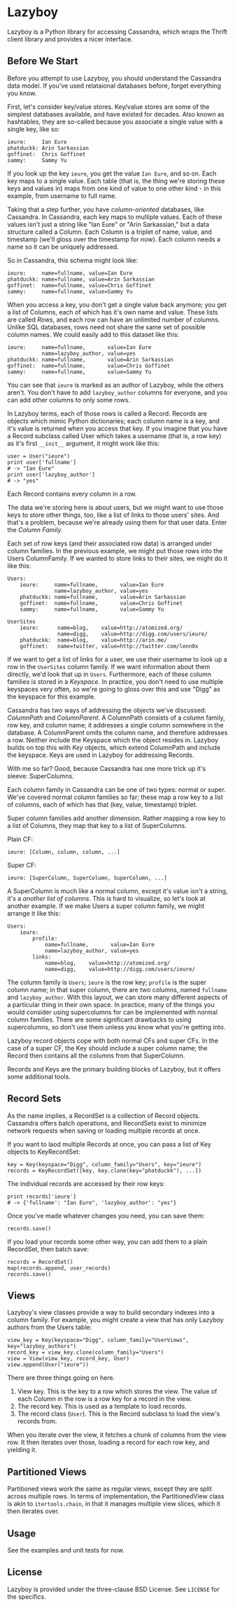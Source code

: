 Lazyboy
=======

Lazyboy is a Python library for accessing Cassandra, which wraps the Thrift client library and provides a nicer interface.


Before We Start
---------------

Before you attempt to use Lazyboy, you should understand the Cassandra data model. If you've used relataional databases before, forget everything you know.

First, let's consider key/value stores. Key/value stores are some of the simplest databases available, and have existed for decades. Also known as hashtables, they are so-called because you associate a single value with a single key, like so:

    ieure:     Ian Eure
    phatduckk: Arin Sarkassian
    goffinet:  Chris Goffinet
    sammy:     Sammy Yu

If you look up the key `ieure`, you get the value `Ian Eure`, and so on. Each key maps to a single value. Each table (that is, the thing we're storing these keys and values in) maps from one kind of value to one other kind - in this example, from username to full name.

Taking that a step further, you have *column-oriented* databases, like Cassandra. In Cassandra, each key maps to multiple values. Each of these values isn't just a string like "Ian Eure" or "Arin Sarkassian," but a data structure called a Column. Each Column is a triplet of name, value, and timestamp (we'll gloss over the timestamp for now). Each column needs a name so it can be uniquely addressed.

So in Cassandra, this schema might look like:

    ieure:     name=fullname, value=Ian Eure
    phatduckk: name=fullname, value=Arin Sarkassian
    goffinet:  name=fullname, value=Chris Goffinet
    sammy:     name=fullname, value=Sammy Yu

When you access a key, you don't get a single value back anymore; you get a list of Columns, each of which has it's own name and value. These lists are called *Rows*, and each row can have an unlimited number of columns. Unlike SQL databases, rows need not share the same set of possible column names. We could easily add to this dataset like this:

    ieure:     name=fullname,       value=Ian Eure
               name=lazyboy_author, value=yes
    phatduckk: name=fullname,       value=Arin Sarkassian
    goffinet:  name=fullname,       value=Chris Goffinet
    sammy:     name=fullname,       value=Sammy Yu

You can see that `ieure` is marked as an author of Lazyboy, while the others aren't. You don't have to add `lazyboy_author` columns for everyone, and you can add other columns to only some rows.

In Lazyboy terms, each of those rows is called a Record. Records are objects which mimic Python dictionaries; each column name is a key, and it's value is returned when you access that key. If you imagine that you have a Record subclass called User which takes a username (that is, a row key) as it's first `__init__` argument, it might work like this:

    user = User("ieure")
    print user['fullname']
    # -> "Ian Eure"
    print user['lazyboy_author']
    # -> "yes"

Each Record contains every column in a row.

The data we're storing here is about users, but we might want to use those keys to store other things, too, like a list of links to those users' sites. And that's a problem, because we're already using them for that user data. Enter the *Column Family*.

Each set of row keys (and their associated row data) is arranged under column families. In the previous example, we might put those rows into the Users ColumnFamily. If we wanted to store links to their sites, we might do it like this:

    Users:
        ieure:     name=fullname,       value=Ian Eure
                   name=lazyboy_author, value=yes
        phatduckk: name=fullname,       value=Arin Sarkassian
        goffinet:  name=fullname,       value=Chris Goffinet
        sammy:     name=fullname,       value=Sammy Yu

    UserSites
        ieure:      name=blog,    value=http://atomized.org/
                    name=digg,    value=http://digg.com/users/ieure/
        phatduckk:  name=blog,    value=http://arin.me/
        goffinet:   name=twitter, value=http://twitter.com/lenn0x

If we want to get a list of links for a user, we use their username to look up a row in the `UserSites` column family. If we want information about them directly, we'd look that up in `Users`. Furthermore, each of these column families is stored in a *Keyspace*. In practice, you don't need to use multiple keyspaces very often, so we're going to gloss over this and use "Digg" as the keyspace for this example.

Cassandra has two ways of addressing the objects we've discussed: *ColumnPath* and *ColumnParent*. A ColumnPath consists of a column family, row key, and column name; it addresses a single column somewhere in the database. A ColumnParent omits the column name, and therefore addresses a row. Neither include the Keyspace which the object resides in. Lazyboy builds on top this with *Key* objects, which extend ColumnPath and include the keyspace. Keys are used in Lazyboy for addressing Records.

With me so far? Good, because Cassandra has one more trick up it's sleeve: SuperColumns.

Each column family in Cassandra can be one of two types: normal or super. We've covered normal column families so far; these map a row key to a list of columns, each of which has that (key, value, timestamp) triplet.

Super column families add another dimension. Rather mapping a row key to a list of Columns, they map that key to a list of SuperColumns.

Plain CF:

    ieure: [Column, column, column, ...]

Super CF:

    ieure: [SuperColumn, SuperColumn, SuperColumn, ...]


A SuperColumn is much like a normal column, except it's value isn't a string, it's a *another list of columns*. This is hard to visualize, so let's look at another example. If we make Users a super column family, we might arrange it like this:

    Users:
        ieure:
            profile:
                name=fullname,       value=Ian Eure
                name=lazyboy_author, value=yes
            links:
                name=blog,    value=http://atomized.org/
                name=digg,    value=http://digg.com/users/ieure/

The column family is `Users`; `ieure` is the row key; `profile` is the super column name; in that super column, there are two columns, named `fullname` and `lazyboy_author`. With this layout, we can store many different aspects of a particular thing in their own space. In practice, many of the things you would consider using supercolumns for can be implemented with normal column families. There are some significant drawbacks to using supercolumns, so don't use them unless you know what you're getting into.

Lazyboy record objects cope with both normal CFs and super CFs. In the case of a super CF, the Key should include a super column name; the Record then contains all the columns from that SuperColumn.

Records and Keys are the primary building blocks of Lazyboy, but it offers some additional tools.


Record Sets
-----------

As the name implies, a RecordSet is a collection of Record objects. Cassandra offers batch operations, and RecordSets exist to minimize network requests when saving or loading multiple records at once.

If you want to laod multiple Records at once, you can pass a list of Key objects to KeyRecordSet:

    key = Key(keyspace="Digg", column_family="Users", key="ieure")
    records = KeyRecordSet([key, key.clone(key="phatduckk"), ...])

The individual records are accessed by their row keys:

    print records['ieure']
    # -> {'fullname': "Ian Eure", 'lazyboy_author': "yes"}

Once you've made whatever changes you need, you can save them:

    records.save()

If you load your records some other way, you can add them to a plain RecordSet, then batch save:

    records = RecordSet()
    map(records.append, user_records)
    records.save()

Views
-----

Lazyboy's view classes provide a way to build secondary indexes into a column family. For example, you might create a view that has only Lazyboy authors from the Users table:

    view_key = Key(keyspace="Digg", column_family="UserViews", key="lazyboy_authors")
    record_key = view_key.clone(column_family="Users")
    view = View(view_key, record_key, User)
    view.append(User("ieure"))

There are three things going on here.

 1. View key. This is the key to a row which stores the view. The value of each Column in the row is a row key for a record in the view.
 2. The record key. This is used as a template to load records.
 3. The record class (`User`). This is the Record subclass to load the view's records from.

When you iterate over the view, it fetches a chunk of columns from the view row. It then iterates over those, loading a record for each row key, and yielding it.


Partitioned Views
-----------------

Partitioned views work the same as regular views, except they are split across multiple rows. In terms of implementation, the PartitionedView class is akin to `itertools.chain`, in that it manages multiple view slices, which it then iterates over.


Usage
-----

See the examples and unit tests for now.


License
-------

Lazyboy is provided under the three-clause BSD License. See `LICENSE` for the specifics.
